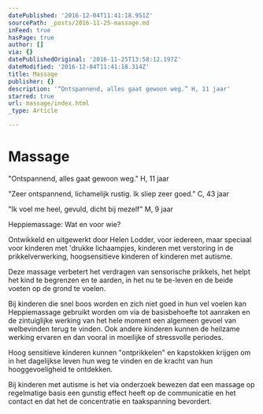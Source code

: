 ```yaml
---
datePublished: '2016-12-04T11:41:18.951Z'
sourcePath: _posts/2016-11-25-massage.md
inFeed: true
hasPage: true
author: []
via: {}
datePublishedOriginal: '2016-11-25T13:58:12.197Z'
dateModified: '2016-12-04T11:41:18.314Z'
title: Massage
publisher: {}
description: '“Ontspannend, alles gaat gewoon weg.” H, 11 jaar'
starred: true
url: massage/index.html
_type: Article

---
```

# Massage

"Ontspannend, alles gaat gewoon weg." H, 11 jaar

"Zeer ontspannend, lichamelijk rustig. Ik sliep zeer goed." C, 43 jaar

"Ik voel me heel, gevuld, dicht bij mezelf" M, 9 jaar

Heppiemassage: Wat en voor wie?

Ontwikkeld en uitgewerkt door Helen Lodder, voor iedereen, maar speciaal voor kinderen met 'drukke lichaampjes, kinderen met verstoring in de prikkelverwerking, hoogsensitieve kinderen of kinderen met autisme.

Deze massage verbetert het verdragen van sensorische prikkels, het helpt het kind te begrenzen en te aarden, in het nu te be-leven en de beide voeten op de grond te voelen.

Bij kinderen die snel boos worden en zich niet goed in hun vel voelen kan Heppiemassage gebruikt worden om via de basisbehoefte tot aanraken en de zintuiglijke werking van het hele moment een algemeen gevoel van welbevinden terug te vinden. Ook andere kinderen kunnen de heilzame werking ervaren en dan vooral in moeilijke of stressvolle periodes.

Hoog sensitieve kinderen kunnen "ontprikkelen" en kapstokken krijgen om in het dagelijkse leven hun weg te vinden en de kracht van hun hooggevoeligheid te ontdekken.

Bij kinderen met autisme is het via onderzoek bewezen dat een massage op regelmatige basis een gunstig effect heeft op de communicatie en het contact en dat het de concentratie en taakspanning bevordert.